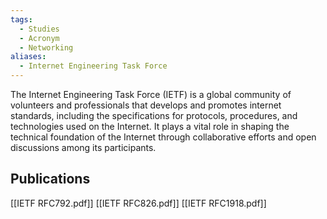```yaml
---
tags:
  - Studies
  - Acronym
  - Networking
aliases:
  - Internet Engineering Task Force
---
```

The Internet Engineering Task Force (IETF) is a global community of volunteers and professionals that develops and promotes internet standards, including the specifications for protocols, procedures, and technologies used on the Internet. It plays a vital role in shaping the technical foundation of the Internet through collaborative efforts and open discussions among its participants.
## Publications

[[IETF RFC792.pdf]]
[[IETF RFC826.pdf]]
[[IETF RFC1918.pdf]]
